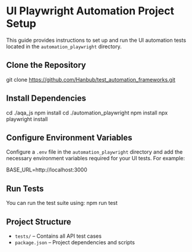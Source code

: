 # UI Playwright Automation Project Setup

This guide provides instructions to set up and run the UI automation tests located in the `automation_playwright` directory.

## Clone the Repository

git clone https://github.com/Hanbub/test_automation_frameworks.git

## Install Dependencies

cd ./aqa_js
npm install
cd ./automation_playwright
npm install
npx playwright install


## Configure Environment Variables

Configure a `.env` file in the `automation_playwright` directory and add the necessary environment variables required for your UI tests. For example:

BASE_URL=http://localhost:3000

## Run Tests

You can run the test suite using:
npm run test

## Project Structure

- `tests/` – Contains all API test cases
- `package.json` – Project dependencies and scripts
